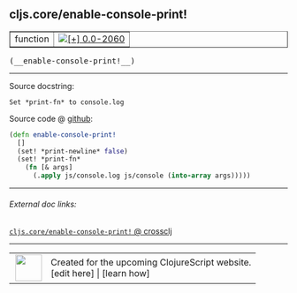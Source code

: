 ## cljs.core/enable-console-print!



 <table border="1">
<tr>
<td>function</td>
<td><a href="https://github.com/cljsinfo/cljs-api-docs/tree/0.0-2060"><img valign="middle" alt="[+] 0.0-2060" title="Added in 0.0-2060" src="https://img.shields.io/badge/+-0.0--2060-lightgrey.svg"></a> </td>
</tr>
</table>


 <samp>
(__enable-console-print!__)<br>
</samp>

---





Source docstring:

```
Set *print-fn* to console.log
```


Source code @ [github](https://github.com/clojure/clojurescript/blob/r2060/src/cljs/cljs/core.cljs#L48-L54):

```clj
(defn enable-console-print!
  []
  (set! *print-newline* false)
  (set! *print-fn*
    (fn [& args]
      (.apply js/console.log js/console (into-array args)))))
```

<!--
Repo - tag - source tree - lines:

 <pre>
clojurescript @ r2060
└── src
    └── cljs
        └── cljs
            └── <ins>[core.cljs:48-54](https://github.com/clojure/clojurescript/blob/r2060/src/cljs/cljs/core.cljs#L48-L54)</ins>
</pre>

-->

---



###### External doc links:

[`cljs.core/enable-console-print!` @ crossclj](http://crossclj.info/fun/cljs.core.cljs/enable-console-print%21.html)<br>

---

 <table>
<tr><td>
<img valign="middle" align="right" width="48px" src="http://i.imgur.com/Hi20huC.png">
</td><td>
Created for the upcoming ClojureScript website.<br>
[edit here] | [learn how]
</td></tr></table>

[edit here]:https://github.com/cljsinfo/cljs-api-docs/blob/master/cljsdoc/cljs.core/enable-console-printBANG.cljsdoc
[learn how]:https://github.com/cljsinfo/cljs-api-docs/wiki/cljsdoc-files

<!--

This information was too distracting to show to readers, but I'll leave it
commented here since it is helpful to:

- pretty-print the data used to generate this document
- and show how to retrieve that data



The API data for this symbol:

```clj
{:ns "cljs.core",
 :name "enable-console-print!",
 :signature ["[]"],
 :history [["+" "0.0-2060"]],
 :type "function",
 :full-name-encode "cljs.core/enable-console-printBANG",
 :source {:code "(defn enable-console-print!\n  []\n  (set! *print-newline* false)\n  (set! *print-fn*\n    (fn [& args]\n      (.apply js/console.log js/console (into-array args)))))",
          :title "Source code",
          :repo "clojurescript",
          :tag "r2060",
          :filename "src/cljs/cljs/core.cljs",
          :lines [48 54]},
 :full-name "cljs.core/enable-console-print!",
 :docstring "Set *print-fn* to console.log"}

```

Retrieve the API data for this symbol:

```clj
;; from Clojure REPL
(require '[clojure.edn :as edn])
(-> (slurp "https://raw.githubusercontent.com/cljsinfo/cljs-api-docs/catalog/cljs-api.edn")
    (edn/read-string)
    (get-in [:symbols "cljs.core/enable-console-print!"]))
```

-->
